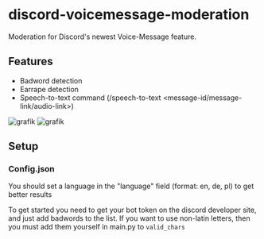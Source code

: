 # discord-voicemessage-moderation
Moderation for Discord's newest Voice-Message feature.

## Features
* Badword detection
* Earrape detection
* Speech-to-text command (/speech-to-text <channel> <message-id/message-link/audio-link>)

![grafik](https://user-images.githubusercontent.com/67586349/232165774-8ef8b84c-d56e-4095-a390-c58691c2ef63.png)
![grafik](https://user-images.githubusercontent.com/67586349/232165671-0bc28036-574b-4fbf-9884-cec30d3f324d.png)

## Setup
### Config.json

You should set a language in the "language" field (format: en, de, pl) to get better results

To get started you need to get your bot token on the discord developer site, and just add badwords to the list.
If you want to use non-latin letters, then you must add them yourself in main.py to `valid_chars`

